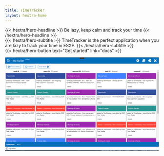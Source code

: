 ```yaml
---
title: TimeTracker
layout: hextra-home
---
```


<div class="mt-6 mb-6">
{{< hextra/hero-headline >}}
  Be lazy, keep calm and track your time
{{< /hextra/hero-headline >}}
</div>

<div class="mb-12">
{{< hextra/hero-subtitle >}}
  TimeTracker is the perfect application when you are lazy to track your time in ESXP.
{{< /hextra/hero-subtitle >}}
</div>

<div class="mb-6">
{{< hextra/hero-button text="Get started" link="docs" >}}
</div>

![main UI](media/main-ui.png)